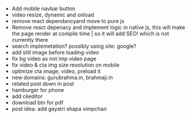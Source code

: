 - Add mobile navbar button
- video resize, dynamic and onload
- remove react dependancyand move to pure js
- Remove react depenacy and implement logic in native js, this will make the page render at compile time | so it will add SEO! which is not currently there
- search implemetation? possibly using site: google?
- add still image before loading video
- fix bg video as not imp video page
- fix video & cta img size resolution on mobile
- optimize cta image, video, preload it
- new domains: gurubrahma.in, brahmaji.in
- related post down in post
- hamburger for phone
- add ckeditor
- download btn for pdf
- post idea: add gayatri shapa vimpchan